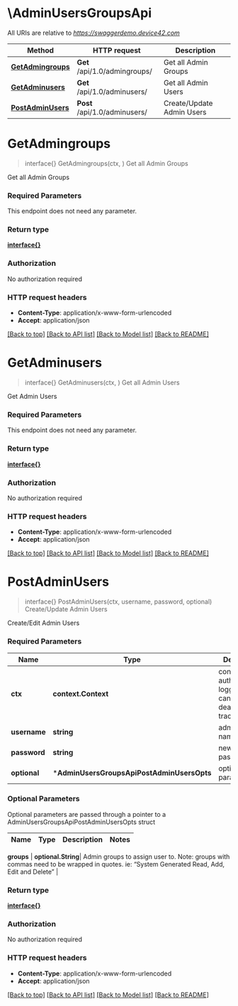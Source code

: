 # \AdminUsersGroupsApi

All URIs are relative to *https://swaggerdemo.device42.com*

Method | HTTP request | Description
------------- | ------------- | -------------
[**GetAdmingroups**](AdminUsersGroupsApi.md#GetAdmingroups) | **Get** /api/1.0/admingroups/ | Get all Admin Groups
[**GetAdminusers**](AdminUsersGroupsApi.md#GetAdminusers) | **Get** /api/1.0/adminusers/ | Get all Admin Users
[**PostAdminUsers**](AdminUsersGroupsApi.md#PostAdminUsers) | **Post** /api/1.0/adminusers/ | Create/Update Admin Users


# **GetAdmingroups**
> interface{} GetAdmingroups(ctx, )
Get all Admin Groups

Get all Admin Groups

### Required Parameters
This endpoint does not need any parameter.

### Return type

[**interface{}**](interface{}.md)

### Authorization

No authorization required

### HTTP request headers

 - **Content-Type**: application/x-www-form-urlencoded
 - **Accept**: application/json

[[Back to top]](#) [[Back to API list]](../README.md#documentation-for-api-endpoints) [[Back to Model list]](../README.md#documentation-for-models) [[Back to README]](../README.md)

# **GetAdminusers**
> interface{} GetAdminusers(ctx, )
Get all Admin Users

Get Admin Users

### Required Parameters
This endpoint does not need any parameter.

### Return type

[**interface{}**](interface{}.md)

### Authorization

No authorization required

### HTTP request headers

 - **Content-Type**: application/x-www-form-urlencoded
 - **Accept**: application/json

[[Back to top]](#) [[Back to API list]](../README.md#documentation-for-api-endpoints) [[Back to Model list]](../README.md#documentation-for-models) [[Back to README]](../README.md)

# **PostAdminUsers**
> interface{} PostAdminUsers(ctx, username, password, optional)
Create/Update Admin Users

Create/Edit Admin Users

### Required Parameters

Name | Type | Description  | Notes
------------- | ------------- | ------------- | -------------
 **ctx** | **context.Context** | context for authentication, logging, cancellation, deadlines, tracing, etc.
  **username** | **string**| admin user name | 
  **password** | **string**| new user password | 
 **optional** | ***AdminUsersGroupsApiPostAdminUsersOpts** | optional parameters | nil if no parameters

### Optional Parameters
Optional parameters are passed through a pointer to a AdminUsersGroupsApiPostAdminUsersOpts struct

Name | Type | Description  | Notes
------------- | ------------- | ------------- | -------------


 **groups** | **optional.String**| Admin groups to assign user to. Note: groups with commas need to be wrapped in quotes. ie: “System Generated Read, Add, Edit and Delete” | 

### Return type

[**interface{}**](interface{}.md)

### Authorization

No authorization required

### HTTP request headers

 - **Content-Type**: application/x-www-form-urlencoded
 - **Accept**: application/json

[[Back to top]](#) [[Back to API list]](../README.md#documentation-for-api-endpoints) [[Back to Model list]](../README.md#documentation-for-models) [[Back to README]](../README.md)


